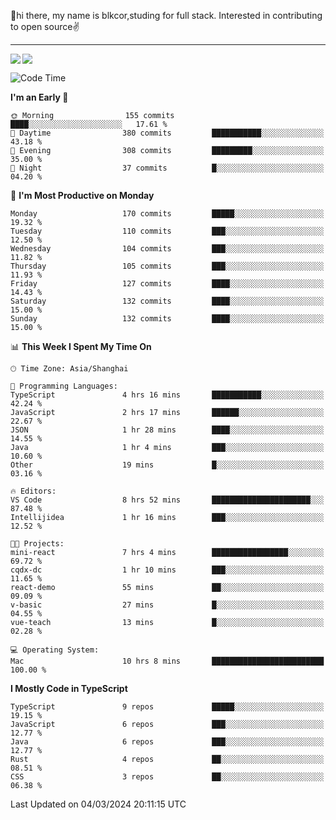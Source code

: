 👋hi there, my name is blkcor,studing for full stack.
Interested in contributing to open source✌️

<hr/>

![](https://github-readme-stats.vercel.app/api?username=blkcor)
<a href="https://github.com/blkcor/github-readme-stats">
    <img align="left" src="https://github-readme-stats.vercel.app/api/top-langs/?username=blkcor&hide=jupyter%20notebook,shaderlab,tex,c%23&langs_count=9" />
</a>


<!--START_SECTION:waka-->
![Code Time](http://img.shields.io/badge/Code%20Time-943%20hrs%209%20mins-blue)

**I'm an Early 🐤** 

```text
🌞 Morning                155 commits         ████░░░░░░░░░░░░░░░░░░░░░   17.61 % 
🌆 Daytime                380 commits         ███████████░░░░░░░░░░░░░░   43.18 % 
🌃 Evening                308 commits         █████████░░░░░░░░░░░░░░░░   35.00 % 
🌙 Night                  37 commits          █░░░░░░░░░░░░░░░░░░░░░░░░   04.20 % 
```
📅 **I'm Most Productive on Monday** 

```text
Monday                   170 commits         █████░░░░░░░░░░░░░░░░░░░░   19.32 % 
Tuesday                  110 commits         ███░░░░░░░░░░░░░░░░░░░░░░   12.50 % 
Wednesday                104 commits         ███░░░░░░░░░░░░░░░░░░░░░░   11.82 % 
Thursday                 105 commits         ███░░░░░░░░░░░░░░░░░░░░░░   11.93 % 
Friday                   127 commits         ████░░░░░░░░░░░░░░░░░░░░░   14.43 % 
Saturday                 132 commits         ████░░░░░░░░░░░░░░░░░░░░░   15.00 % 
Sunday                   132 commits         ████░░░░░░░░░░░░░░░░░░░░░   15.00 % 
```


📊 **This Week I Spent My Time On** 

```text
🕑︎ Time Zone: Asia/Shanghai

💬 Programming Languages: 
TypeScript               4 hrs 16 mins       ███████████░░░░░░░░░░░░░░   42.24 % 
JavaScript               2 hrs 17 mins       ██████░░░░░░░░░░░░░░░░░░░   22.67 % 
JSON                     1 hr 28 mins        ████░░░░░░░░░░░░░░░░░░░░░   14.55 % 
Java                     1 hr 4 mins         ███░░░░░░░░░░░░░░░░░░░░░░   10.60 % 
Other                    19 mins             █░░░░░░░░░░░░░░░░░░░░░░░░   03.16 % 

🔥 Editors: 
VS Code                  8 hrs 52 mins       ██████████████████████░░░   87.48 % 
Intellijidea             1 hr 16 mins        ███░░░░░░░░░░░░░░░░░░░░░░   12.52 % 

🐱‍💻 Projects: 
mini-react               7 hrs 4 mins        █████████████████░░░░░░░░   69.72 % 
cqdx-dc                  1 hr 10 mins        ███░░░░░░░░░░░░░░░░░░░░░░   11.65 % 
react-demo               55 mins             ██░░░░░░░░░░░░░░░░░░░░░░░   09.09 % 
v-basic                  27 mins             █░░░░░░░░░░░░░░░░░░░░░░░░   04.55 % 
vue-teach                13 mins             █░░░░░░░░░░░░░░░░░░░░░░░░   02.28 % 

💻 Operating System: 
Mac                      10 hrs 8 mins       █████████████████████████   100.00 % 
```

**I Mostly Code in TypeScript** 

```text
TypeScript               9 repos             █████░░░░░░░░░░░░░░░░░░░░   19.15 % 
JavaScript               6 repos             ███░░░░░░░░░░░░░░░░░░░░░░   12.77 % 
Java                     6 repos             ███░░░░░░░░░░░░░░░░░░░░░░   12.77 % 
Rust                     4 repos             ██░░░░░░░░░░░░░░░░░░░░░░░   08.51 % 
CSS                      3 repos             ██░░░░░░░░░░░░░░░░░░░░░░░   06.38 % 
```




 Last Updated on 04/03/2024 20:11:15 UTC
<!--END_SECTION:waka-->


